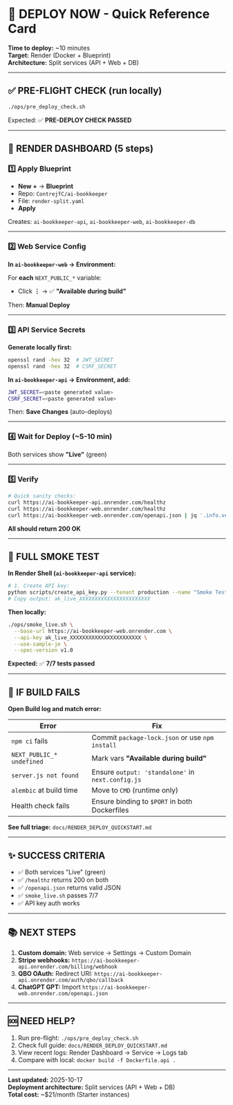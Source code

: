 # 🚀 DEPLOY NOW - Quick Reference Card

**Time to deploy:** ~10 minutes  
**Target:** Render (Docker + Blueprint)  
**Architecture:** Split services (API + Web + DB)

---

## ✅ PRE-FLIGHT CHECK (run locally)

```bash
./ops/pre_deploy_check.sh
```

Expected: ✅ **PRE-DEPLOY CHECK PASSED**

---

## 🎯 RENDER DASHBOARD (5 steps)

### 1️⃣ Apply Blueprint

- **New +** → **Blueprint**
- Repo: `ContrejfC/ai-bookkeeper`
- File: `render-split.yaml`
- **Apply**

Creates: `ai-bookkeeper-api`, `ai-bookkeeper-web`, `ai-bookkeeper-db`

---

### 2️⃣ Web Service Config

**In `ai-bookkeeper-web` → Environment:**

For **each** `NEXT_PUBLIC_*` variable:
- Click **⋮** → ✅ **"Available during build"**

Then: **Manual Deploy**

---

### 3️⃣ API Service Secrets

**Generate locally first:**
```bash
openssl rand -hex 32  # JWT_SECRET
openssl rand -hex 32  # CSRF_SECRET
```

**In `ai-bookkeeper-api` → Environment, add:**
```bash
JWT_SECRET=<paste generated value>
CSRF_SECRET=<paste generated value>
```

Then: **Save Changes** (auto-deploys)

---

### 4️⃣ Wait for Deploy (~5-10 min)

Both services show **"Live"** (green)

---

### 5️⃣ Verify

```bash
# Quick sanity checks:
curl https://ai-bookkeeper-api.onrender.com/healthz
curl https://ai-bookkeeper-web.onrender.com/healthz
curl https://ai-bookkeeper-web.onrender.com/openapi.json | jq '.info.version'
```

**All should return 200 OK**

---

## 🧪 FULL SMOKE TEST

**In Render Shell (`ai-bookkeeper-api` service):**

```bash
# 1. Create API key:
python scripts/create_api_key.py --tenant production --name "Smoke Test"
# Copy output: ak_live_XXXXXXXXXXXXXXXXXXXXXXX
```

**Then locally:**

```bash
./ops/smoke_live.sh \
  --base-url https://ai-bookkeeper-web.onrender.com \
  --api-key ak_live_XXXXXXXXXXXXXXXXXXXXXXX \
  --use-sample-je \
  --spec-version v1.0
```

**Expected:** ✅ **7/7 tests passed**

---

## 🚨 IF BUILD FAILS

**Open Build log and match error:**

| Error | Fix |
|-------|-----|
| `npm ci` fails | Commit `package-lock.json` or use `npm install` |
| `NEXT_PUBLIC_* undefined` | Mark vars **"Available during build"** |
| `server.js not found` | Ensure `output: 'standalone'` in `next.config.js` |
| `alembic` at build time | Move to `CMD` (runtime only) |
| Health check fails | Ensure binding to `$PORT` in both Dockerfiles |

**See full triage:** `docs/RENDER_DEPLOY_QUICKSTART.md`

---

## ✨ SUCCESS CRITERIA

- ✅ Both services "Live" (green)
- ✅ `/healthz` returns 200 on both
- ✅ `/openapi.json` returns valid JSON
- ✅ `smoke_live.sh` passes 7/7
- ✅ API key auth works

---

## 📚 NEXT STEPS

1. **Custom domain:** Web service → Settings → Custom Domain
2. **Stripe webhooks:** `https://ai-bookkeeper-api.onrender.com/billing/webhook`
3. **QBO OAuth:** Redirect URI: `https://ai-bookkeeper-api.onrender.com/auth/qbo/callback`
4. **ChatGPT GPT:** Import `https://ai-bookkeeper-web.onrender.com/openapi.json`

---

## 🆘 NEED HELP?

1. Run pre-flight: `./ops/pre_deploy_check.sh`
2. Check full guide: `docs/RENDER_DEPLOY_QUICKSTART.md`
3. View recent logs: Render Dashboard → Service → Logs tab
4. Compare with local: `docker build -f Dockerfile.api .`

---

**Last updated:** 2025-10-17  
**Deployment architecture:** Split services (API + Web + DB)  
**Total cost:** ~$21/month (Starter instances)
